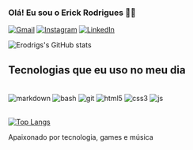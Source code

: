 ### Olá! Eu sou o Erick Rodrigues 👋🏻

[![Gmail](https://img.shields.io/badge/Gmail-D14836?style=for-the-badge&logo=gmail&logoColor=white)](mailto:erkrodrigs@gmail.com)
[![Instagram](https://img.shields.io/badge/Instagram-E4405F?style=for-the-badge&logo=instagram&logoColor=white)](https://www.instagram.com/_erodrigues22/)
[![LinkedIn](https://img.shields.io/badge/LinkedIn-0077B5?style=for-the-badge&logo=linkedin&logoColor=white)](https://www.linkedin.com/in/erick-rodrigues2)

![Erodrigs's GitHub stats](https://github-readme-stats.vercel.app/api?username=erodrigs&show_icons=true&theme=dark)

## Tecnologias que eu uso no meu dia

<div style="display: inline_block"><br>
  <img align="center" alt="markdown" src="https://img.shields.io/badge/Markdown-000000?style=for-the-badge&logo=markdown&logoColor=white">
  <img align="center" alt="bash" src="https://img.shields.io/badge/GNU%20Bash-4EAA25?style=for-the-badge&logo=GNU%20Bash&logoColor=white">
  <img align="center" alt="git" src="https://img.shields.io/badge/GIT-E44C30?style=for-the-badge&logo=git&logoColor=white">
  <img align="center" alt="html5" src="https://img.shields.io/badge/HTML5-E34F26?style=for-the-badge&logo=html5&logoColor=white">
  <img align="center" alt="css3" src="https://img.shields.io/badge/CSS3-1572B6?style=for-the-badge&logo=css3&logoColor=white">
  <img align="center" alt="js" src="https://img.shields.io/badge/JavaScript-F7DF1E?style=for-the-badge&logo=javascript&logoColor=black">
</div>
<br>

[![Top Langs](https://github-readme-stats.vercel.app/api/top-langs/?username=erodrigs&layout=compact)](https://github.com/erodrigs/github-readme-stats)

Apaixonado por tecnologia, games e música
